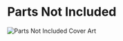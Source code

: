 # Parts Not Included
![Parts Not Included Cover Art](https://drive.google.com/file/d/12DOShuROrHc3_Eohti-rPIktE6TDtPzs/view?usp=sharing)